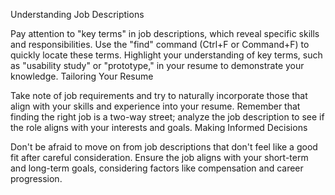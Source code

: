 Understanding Job Descriptions

Pay attention to "key terms" in job descriptions, which reveal specific skills and responsibilities. Use the "find" command (Ctrl+F or Command+F) to quickly locate these terms.
Highlight your understanding of key terms, such as "usability study" or "prototype," in your resume to demonstrate your knowledge.
Tailoring Your Resume

Take note of job requirements and try to naturally incorporate those that align with your skills and experience into your resume.
Remember that finding the right job is a two-way street; analyze the job description to see if the role aligns with your interests and goals.
Making Informed Decisions

Don't be afraid to move on from job descriptions that don't feel like a good fit after careful consideration.
Ensure the job aligns with your short-term and long-term goals, considering factors like compensation and career progression.